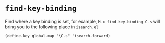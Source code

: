 # `find-key-binding`

Find where a key binding is set, for example, `M-x find-key-binding C-s` will bring you to the following place in `isearch.el`

    (define-key global-map "\C-s" 'isearch-forward)
